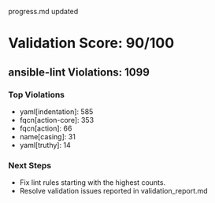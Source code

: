 progress.md updated
# Validation Score: 90/100
## ansible-lint Violations: 1099

### Top Violations
- yaml[indentation]: 585
- fqcn[action-core]: 353
- fqcn[action]: 66
- name[casing]: 31
- yaml[truthy]: 14

### Next Steps
- Fix lint rules starting with the highest counts.
- Resolve validation issues reported in validation_report.md
